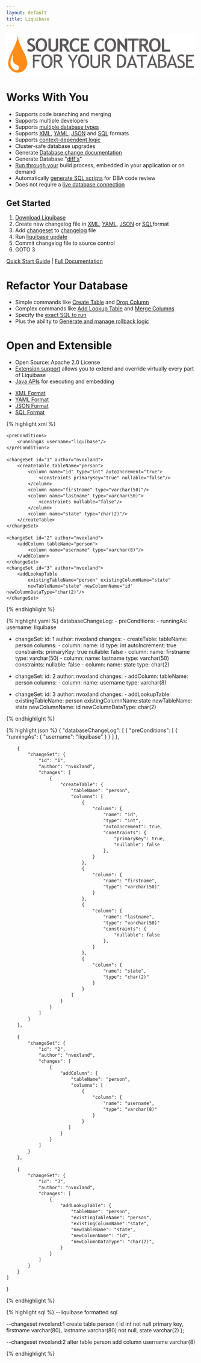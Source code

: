 ```yaml
---
layout: default
title: Liquibase
---
```



<script>
  $(function() {
    $( "#changelog-tabs" ).tabs();
  });
</script>

<img src="custom_images/home_tagline.png" alt="Source Control For Your Database: Liquibase is an open source, database-independent library for tracking, managing and applying database changes">

<div>
<div class="span-8 append-1">

<h1>Works With You</h1>
<ul>
    <li>Supports code branching and merging</li>
    <li>Supports multiple developers</li>
    <li>Supports <a href="databases.html">multiple database types</a></li>
    <li>Supports <a href="documentation/xml_format.html">XML</a>, <a href="documentation/yaml_format.html">YAML</a>, <a href="documentation/json_format.html">JSON</a> and <a href="documentation/sql_format.html">SQL</a> formats</li>
    <li>Supports <a href="documentation/contexts.html">context-dependent logic</a></li>
    <li>Cluster-safe database upgrades</li>
    <li>Generate <a href="documentation/dbdoc.html">Database change documentation</a></li>
    <li>Generate Database "<a href="documentation/diff.html">diff's</a>"</li>
    <li><a href="documentation/running.html">Run through your</a> build process, embedded in your application or on demand</li>
    <li>Automatically <a href="documentation/sql_output.html">generate SQL scripts</a> for DBA code review</li>
    <li>Does not require a <a href="documentation/offline.html">live database connection</a></li>
</ul>

</div>

<div class="span-8 last">
<div class='highlight'>
<h2>Get Started</h2>
<ol>
<li><a href="download/index.html">Download Liquibase</a></li>
<li>Create new changelog file in <a href="documentation/xml_format.html">XML</a>, <a href="documentation/yaml_format.html">YAML</a>, <a href="documentation/json_format.html">JSON</a> or <a href="documentation/sql_format.html">SQL</a>format</li>
<li>Add <a href="documentation/changeset.html">changeset</a> to <a href="documentation/databasechangelog.html">changelog</a> file</li>
<li>Run <a href="documentation/command_line.html">liquibase update</a></li>
<li>Commit changelog file to source control</li>
<li>GOTO 3</li>
</ol>
<a href="quickstart.html">Quick Start Guide</a> | <a href="documentation/index.html">Full Documentation</a>
</div>
</div>

<div class="span-17 last">

<h1>Refactor Your Database</h1>
<ul>
    <li>Simple commands like <a href="documentation/changes/create_table.html">Create Table</a> and <a href="documentation/changes/drop_column.html">Drop Column</a></li>
    <li>Complex commands like <a href="documentation/changes/add_lookup_table.html">Add Lookup Table</a> and <a href="documentation/changes/merge_columns.html">Merge Columns</a></li>
    <li>Specify the <a href="documentation/changes/sql.html">exact SQL to run</a></li>
    <li>Plus the ability to <a href="documentation/rollback.html">Generate and manage rollback logic</a></li>
</ul>

<h1>Open and Extensible</h1>
<ul>
    <li>Open Source: Apache 2.0 License</li>
    <li><a href="http://liquibase.org/extensions">Extension support</a> allows you to extend and override virtually every part of Liquibase</li>
    <li><a href="javadoc/index.html">Java APIs</a> for executing and embedding</li>
</ul>

<div id='changelog-tabs'>
<ul>
    <li><a href="#tab-xml">XML Format</a></li>
    <li><a href="#tab-yaml">YAML Format</a></li>
    <li><a href="#tab-json">JSON Format</a></li>
    <li><a href="#tab-sql">SQL Format</a></li>
  </ul>
<div id='tab-xml'>
{% highlight xml %}
<?xml version="1.0" encoding="UTF-8"?>

<databaseChangeLog
        xmlns="http://www.liquibase.org/xml/ns/dbchangelog"
        xmlns:xsi="http://www.w3.org/2001/XMLSchema-instance"
        xmlns:ext="http://www.liquibase.org/xml/ns/dbchangelog-ext"
        xsi:schemaLocation="http://www.liquibase.org/xml/ns/dbchangelog http://www.liquibase.org/xml/ns/dbchangelog/dbchangelog-3.1.xsd
        http://www.liquibase.org/xml/ns/dbchangelog-ext http://www.liquibase.org/xml/ns/dbchangelog/dbchangelog-ext.xsd">

    <preConditions>
        <runningAs username="liquibase"/>
    </preConditions>

    <changeSet id="1" author="nvoxland">
        <createTable tableName="person">
            <column name="id" type="int" autoIncrement="true">
                <constraints primaryKey="true" nullable="false"/>
            </column>
            <column name="firstname" type="varchar(50)"/>
            <column name="lastname" type="varchar(50)">
                <constraints nullable="false"/>
            </column>
            <column name="state" type="char(2)"/>
        </createTable>
    </changeSet>

    <changeSet id="2" author="nvoxland">
        <addColumn tableName="person">
            <column name="username" type="varchar(8)"/>
        </addColumn>
    </changeSet>
    <changeSet id="3" author="nvoxland">
        <addLookupTable
            existingTableName="person" existingColumnName="state"
            newTableName="state" newColumnName="id" newColumnDataType="char(2)"/>
    </changeSet>

</databaseChangeLog>

{% endhighlight %}
</div>
<div id='tab-yaml'>
{% highlight yaml %}
databaseChangeLog:
  - preConditions:
    - runningAs:
        username: liquibase

  - changeSet:
      id: 1
      author: nvoxland
      changes:
        - createTable:
            tableName: person
            columns:
              - column:
                  name: id
                  type: int
                  autoIncrement: true
                  constraints:
                    primaryKey: true
                    nullable: false
              - column:
                  name: firstname
                  type: varchar(50)
              - column:
                  name: lastname
                  type: varchar(50)
                  constraints:
                    nullable: false
              - column:
                  name: state
                  type: char(2)

  - changeSet:
      id: 2
      author: nvoxland
      changes:
        - addColumn:
            tableName: person
            columns:
              - column:
                  name: username
                  type: varchar(8)

  - changeSet:
      id: 3
      author: nvoxland
      changes:
        - addLookupTable:
            existingTableName: person
            existingColumnName:state
            newTableName: state
            newColumnName: id
            newColumnDataType: char(2)

{% endhighlight %}
</div>
<div id='tab-json'>
{% highlight json %}
{
    "databaseChangeLog": [
        {
            "preConditions": [
                {
                    "runningAs": {
                        "username": "liquibase"
                    }
                }
            ]
        },

        {
            "changeSet": {
                "id": "1",
                "author": "nvoxland",
                "changes": [
                    {
                        "createTable": {
                            "tableName": "person",
                            "columns": [
                                {
                                    "column": {
                                        "name": "id",
                                        "type": "int",
                                        "autoIncrement": true,
                                        "constraints": {
                                            "primaryKey": true,
                                            "nullable": false
                                        },
                                    }
                                },
                                {
                                    "column": {
                                        "name": "firstname",
                                        "type": "varchar(50)"
                                    }
                                },
                                {
                                    "column": {
                                        "name": "lastname",
                                        "type": "varchar(50)"
                                        "constraints": {
                                            "nullable": false
                                        },
                                    }
                                },
                                {
                                    "column": {
                                        "name": "state",
                                        "type": "char(2)"
                                    }
                                }
                            ]
                        }
                    }
                ]
            }
        },

        {
            "changeSet": {
                "id": "2",
                "author": "nvoxland",
                "changes": [
                    {
                        "addColumn": {
                            "tableName": "person",
                            "columns": [
                                {
                                    "column": {
                                        "name": "username",
                                        "type": "varchar(8)"
                                    }
                                }
                           ]
                        }
                    }
                ]
            }
        },

        {
            "changeSet": {
                "id": "3",
                "author": "nvoxland",
                "changes": [
                    {
                        "addLookupTable": {
                            "tableName": "person",
                            "existingTableName": "person",
                            "existingColumnName":"state",
                            "newTableName": "state",
                            "newColumnName": "id",
                            "newColumnDataType": "char(2)",
                        }
                    }
                ]
            }
        }
    ]
}

{% endhighlight %}
</div>
<div id='tab-sql'>
{% highlight sql %}
--liquibase formatted sql

--changeset nvoxland:1
create table person (
  id int not null primary key,
  firstname varchar(80),
  lastname varchar(80) not null,
  state varchar(2)
);

--changeset nvoxland:2
alter table person add column username varchar(8)

{% endhighlight %}
</div>
</div>


</div>
</div>
